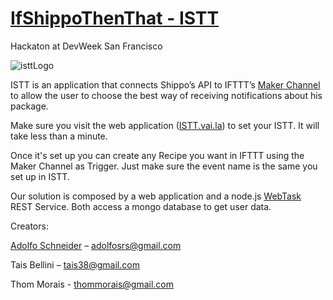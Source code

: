 # [IfShippoThenThat - ISTT](http://istt.vai.la)
Hackaton at DevWeek San Francisco

![isttLogo](https://github.com/taisbellini/ifShippoThenThat/blob/master/images/logoISTT.png?raw=true)

ISTT is an application that connects Shippo’s API to IFTTT’s [Maker Channel](https://ifttt.com/maker) to allow the user to choose the best way of receiving notifications about his package.

Make sure you visit the web application ([ISTT.vai.la](http://istt.vai.la)) to set your ISTT. It will take less than a minute.

Once it's set up you can create any Recipe you want in IFTTT using the Maker Channel as Trigger. Just make sure the event name is the same you set up in ISTT.

Our solution is composed by a web application and a node.js [WebTask](https://webtask.io/) REST Service. Both access a mongo database to get user data.

Creators:

[Adolfo Schneider](http://stackoverflow.com/users/1736127/adolfosrs) – adolfosrs@gmail.com

Tais Bellini – tais38@gmail.com

Thom Morais - thommorais@gmail.com


